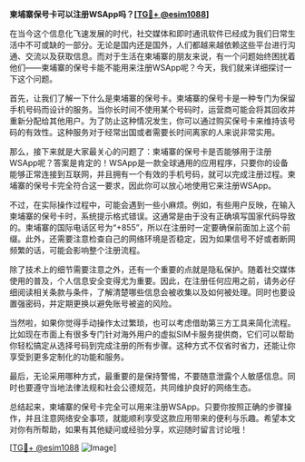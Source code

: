 **柬埔寨保号卡可以注册WSApp吗？[[TG💪+ @esim1088](https://t.me/s/esim1088)]**

在当今这个信息化飞速发展的时代，社交媒体和即时通讯软件已经成为我们日常生活中不可或缺的一部分。无论是国内还是国外，人们都越来越依赖这些平台进行沟通、交流以及获取信息。而对于生活在柬埔寨的朋友来说，有一个问题始终困扰着他们——柬埔寨的保号卡能不能用来注册WSApp呢？今天，我们就来详细探讨一下这个问题。

首先，让我们了解一下什么是柬埔寨的保号卡。柬埔寨的保号卡是一种专门为保留手机号码而设计的服务。当你长时间不使用某个号码时，运营商可能会将其回收并重新分配给其他用户。为了防止这种情况发生，你可以通过购买保号卡来维持该号码的有效性。这种服务对于经常出国或者需要长时间离家的人来说非常实用。

那么，接下来就是大家最关心的问题了：柬埔寨的保号卡是否能够用于注册WSApp呢？答案是肯定的！WSApp是一款全球通用的应用程序，只要你的设备能够正常连接到互联网，并且拥有一个有效的手机号码，就可以完成注册过程。柬埔寨的保号卡完全符合这一要求，因此你可以放心地使用它来注册WSApp。

不过，在实际操作过程中，可能会遇到一些小麻烦。例如，有些用户反映，在输入柬埔寨的保号卡时，系统提示格式错误。这通常是由于没有正确填写国家代码导致的。柬埔寨的国际电话区号为“+855”，所以在注册时一定要确保前面加上这个前缀。此外，还需要注意检查自己的网络环境是否稳定，因为如果信号不好或者断网频繁的话，可能会影响整个注册流程。

除了技术上的细节需要注意之外，还有一个重要的点就是隐私保护。随着社交媒体使用的普及，个人信息安全变得尤为重要。因此，在注册任何应用之前，请务必仔细阅读相关条款与条件，了解清楚哪些信息会被收集以及如何被处理。同时也要设置强密码，并定期更换以避免账号被盗的风险。

当然啦，如果你觉得手动操作太过繁琐，也可以考虑借助第三方工具来简化流程。比如现在市面上有很多专门针对海外用户的虚拟SIM卡服务提供商，它们可以帮助你轻松搞定从选择号码到完成注册的所有步骤。这种方式不仅省时省力，还能让你享受到更多定制化的功能和服务。

最后，无论采用哪种方式，最重要的是保持警惕，不要随意泄露个人敏感信息。同时也要遵守当地法律法规和社会公德规范，共同维护良好的网络生态。

总结起来，柬埔寨的保号卡完全可以用来注册WSApp。只要你按照正确的步骤操作，并且注意网络安全事项，就能顺利享受这款应用带来的便利与乐趣。希望本文对你有所帮助，如果有其他疑问或经验分享，欢迎随时留言讨论哦！

[[TG💪+ @esim1088](https://t.me/s/esim1088) ![Image](https://i.postimg.cc/4NQfJmqS/Snipaste-2025-05-13-00-14-12.png)]